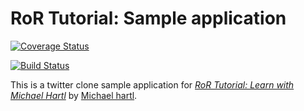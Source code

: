 
#    RoR Tutorial: Sample application

[![Coverage Status](https://coveralls.io/repos/github/kfrz/hartl_rails_tutorial/badge.svg?branch=master)](https://coveralls.io/github/kfrz/hartl_rails_tutorial?branch=master)

[![Build Status](https://travis-ci.org/kfrz/hartl_rails_tutorial.svg?branch=master)](https://travis-ci.org/kfrz/hartl_rails_tutorial)

This is a twitter clone sample application for [*RoR Tutorial: Learn with Michael Hartl*](http://www.railstutorial.org/) by [Michael hartl](http://www.michaelhartl.com/).
